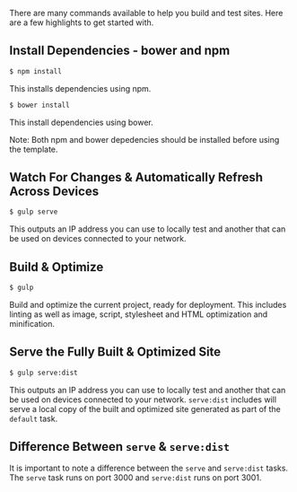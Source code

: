 There are many commands available to help you build and test sites. Here are a few highlights to get started with.

## Install Dependencies - bower and npm

```sh
$ npm install

```
This installs dependencies using npm.
```sh
$ bower install
```
This install dependencies using bower.

Note: Both npm and bower depedencies should be installed before using the template.

## Watch For Changes & Automatically Refresh Across Devices

```sh
$ gulp serve
```

This outputs an IP address you can use to locally test and another that can be used on devices
connected to your network.

## Build & Optimize

```sh
$ gulp
```

Build and optimize the current project, ready for deployment.
This includes linting as well as image, script, stylesheet and HTML optimization and minification.

## Serve the Fully Built & Optimized Site

```sh
$ gulp serve:dist
```

This outputs an IP address you can use to locally test and another that can be used on devices
connected to your network.
`serve:dist` includes will serve a local copy of the built and optimized site generated as part
of the `default` task.

## Difference Between `serve` & `serve:dist`

It is important to note a difference between the `serve` and `serve:dist` tasks.
The `serve` task runs on port 3000 and `serve:dist` runs on port 3001.
